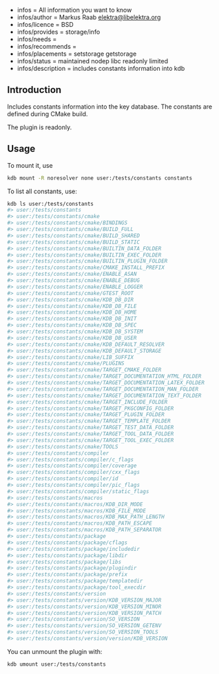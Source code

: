 - infos = All information you want to know
- infos/author = Markus Raab <elektra@libelektra.org>
- infos/licence = BSD
- infos/provides = storage/info
- infos/needs =
- infos/recommends =
- infos/placements = setstorage getstorage
- infos/status = maintained nodep libc readonly limited
- infos/description = includes constants information into kdb

## Introduction

Includes constants information into the key database. The constants are defined during CMake build.

The plugin is readonly.

## Usage

To mount it, use

```sh
kdb mount -R noresolver none user:/tests/constants constants
```

To list all constants, use:

```sh
kdb ls user:/tests/constants
#> user:/tests/constants
#> user:/tests/constants/cmake
#> user:/tests/constants/cmake/BINDINGS
#> user:/tests/constants/cmake/BUILD_FULL
#> user:/tests/constants/cmake/BUILD_SHARED
#> user:/tests/constants/cmake/BUILD_STATIC
#> user:/tests/constants/cmake/BUILTIN_DATA_FOLDER
#> user:/tests/constants/cmake/BUILTIN_EXEC_FOLDER
#> user:/tests/constants/cmake/BUILTIN_PLUGIN_FOLDER
#> user:/tests/constants/cmake/CMAKE_INSTALL_PREFIX
#> user:/tests/constants/cmake/ENABLE_ASAN
#> user:/tests/constants/cmake/ENABLE_DEBUG
#> user:/tests/constants/cmake/ENABLE_LOGGER
#> user:/tests/constants/cmake/GTEST_ROOT
#> user:/tests/constants/cmake/KDB_DB_DIR
#> user:/tests/constants/cmake/KDB_DB_FILE
#> user:/tests/constants/cmake/KDB_DB_HOME
#> user:/tests/constants/cmake/KDB_DB_INIT
#> user:/tests/constants/cmake/KDB_DB_SPEC
#> user:/tests/constants/cmake/KDB_DB_SYSTEM
#> user:/tests/constants/cmake/KDB_DB_USER
#> user:/tests/constants/cmake/KDB_DEFAULT_RESOLVER
#> user:/tests/constants/cmake/KDB_DEFAULT_STORAGE
#> user:/tests/constants/cmake/LIB_SUFFIX
#> user:/tests/constants/cmake/PLUGINS
#> user:/tests/constants/cmake/TARGET_CMAKE_FOLDER
#> user:/tests/constants/cmake/TARGET_DOCUMENTATION_HTML_FOLDER
#> user:/tests/constants/cmake/TARGET_DOCUMENTATION_LATEX_FOLDER
#> user:/tests/constants/cmake/TARGET_DOCUMENTATION_MAN_FOLDER
#> user:/tests/constants/cmake/TARGET_DOCUMENTATION_TEXT_FOLDER
#> user:/tests/constants/cmake/TARGET_INCLUDE_FOLDER
#> user:/tests/constants/cmake/TARGET_PKGCONFIG_FOLDER
#> user:/tests/constants/cmake/TARGET_PLUGIN_FOLDER
#> user:/tests/constants/cmake/TARGET_TEMPLATE_FOLDER
#> user:/tests/constants/cmake/TARGET_TEST_DATA_FOLDER
#> user:/tests/constants/cmake/TARGET_TOOL_DATA_FOLDER
#> user:/tests/constants/cmake/TARGET_TOOL_EXEC_FOLDER
#> user:/tests/constants/cmake/TOOLS
#> user:/tests/constants/compiler
#> user:/tests/constants/compiler/c_flags
#> user:/tests/constants/compiler/coverage
#> user:/tests/constants/compiler/cxx_flags
#> user:/tests/constants/compiler/id
#> user:/tests/constants/compiler/pic_flags
#> user:/tests/constants/compiler/static_flags
#> user:/tests/constants/macros
#> user:/tests/constants/macros/KDB_DIR_MODE
#> user:/tests/constants/macros/KDB_FILE_MODE
#> user:/tests/constants/macros/KDB_MAX_PATH_LENGTH
#> user:/tests/constants/macros/KDB_PATH_ESCAPE
#> user:/tests/constants/macros/KDB_PATH_SEPARATOR
#> user:/tests/constants/package
#> user:/tests/constants/package/cflags
#> user:/tests/constants/package/includedir
#> user:/tests/constants/package/libdir
#> user:/tests/constants/package/libs
#> user:/tests/constants/package/plugindir
#> user:/tests/constants/package/prefix
#> user:/tests/constants/package/templatedir
#> user:/tests/constants/package/tool_execdir
#> user:/tests/constants/version
#> user:/tests/constants/version/KDB_VERSION_MAJOR
#> user:/tests/constants/version/KDB_VERSION_MINOR
#> user:/tests/constants/version/KDB_VERSION_PATCH
#> user:/tests/constants/version/SO_VERSION
#> user:/tests/constants/version/SO_VERSION_GETENV
#> user:/tests/constants/version/SO_VERSION_TOOLS
#> user:/tests/constants/version/version/KDB_VERSION
```

You can unmount the plugin with:

```sh
kdb umount user:/tests/constants
```
